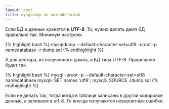 ```yaml
---
layout: post
title: mysqldump по unicode’вский
---
```


Если БД и данные хранятся в **UTF-8**.
То, нужно делать дамп БД правильно так. Минимум настроек.


{% highlight bash %}
mysqldump --default-character-set=utf8 -uroot -p namedatabase -r dump.sql
{% endhighlight %}


А для рестора, из полученного дампа, в БД типа UTF-8.
Правильней будет так.


{% highlight bash %}
mysql -uroot -p --default-character-set=utf8 namedatabase
mysql> SET names 'utf8';
mysql> SOURCE ./dump.sql
{% endhighlight %}

Если не делать так, тогда когда в таблице записаны в другой кодировке данные, а заливаем в utf-8. То иногда получаются невероятные ошибки.